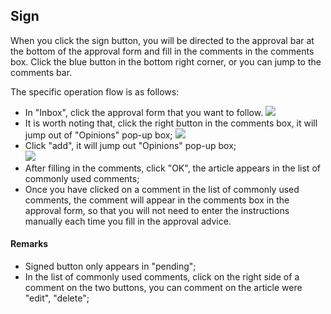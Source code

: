 
## Sign
When you click the sign button, you will be directed to the approval bar at the bottom of the approval form and fill in the comments in the comments box. Click the blue button in the bottom right corner, or you can jump to the comments bar.

The specific operation flow is as follows:
- In "Inbox", click the approval form that you want to follow.
![](/assets/us/workflow/sign1.png)
- It is worth noting that, click the right button in the comments box, it will jump out of "Opinions" pop-up box;
![](/assets/us/workflow/sign2.png)
- Click "add", it will jump out "Opinions" pop-up box;<br/>
![](/assets/us/workflow/sign3.png)
- After filling in the comments, click "OK", the article appears in the list of commonly used comments;
- Once you have clicked on a comment in the list of commonly used comments, the comment will appear in the comments box in the approval form, so that you will not need to enter the instructions manually each time you fill in the approval advice.

#### Remarks
- Signed button only appears in "pending";
- In the list of commonly used comments, click on the right side of a comment on the two buttons, you can comment on the article were "edit", "delete";
